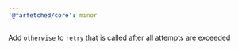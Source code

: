 ```yaml
---
'@farfetched/core': minor
---
```


Add `otherwise` to `retry` that is called after all attempts are exceeded
